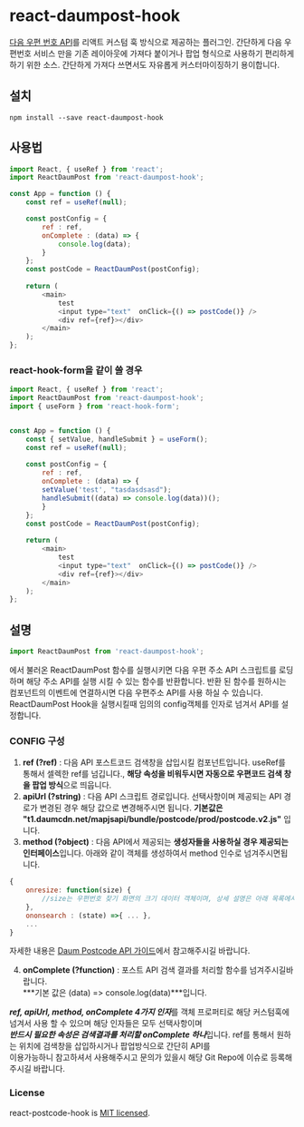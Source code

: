 # react-daumpost-hook

[다음 우편 번호 API](http://postcode.map.daum.net/guide)를 리액트 커스텀 훅 방식으로 제공하는 플러그인.
간단하게 다음 우편번호 서비스 만을 기존 레이아웃에 가져다 붙이거나 팝업 형식으로 사용하기 편리하게 하기 위한 소스.
간단하게 가져다 쓰면서도 자유롭게 커스터마이징하기 용이합니다.



## 설치

```shell
npm install --save react-daumpost-hook
```

## 사용법

```js
import React, { useRef } from 'react';
import ReactDaumPost from 'react-daumpost-hook';

const App = function () {
    const ref = useRef(null);

    const postConfig = {
        ref : ref,
        onComplete : (data) => {
            console.log(data);
        }
    };
    const postCode = ReactDaumPost(postConfig);
   
    return (
        <main>
            test
            <input type="text"  onClick={() => postCode()} />
            <div ref={ref}></div>
        </main>
    );
};
```

### react-hook-form을 같이 쓸 경우

```js
import React, { useRef } from 'react';
import ReactDaumPost from 'react-daumpost-hook';
import { useForm } from 'react-hook-form';


const App = function () {
    const { setValue, handleSubmit } = useForm();
    const ref = useRef(null);
    
    const postConfig = {
        ref : ref,
        onComplete : (data) => {
        setValue('test', "tasdasdsasd");
        handleSubmit((data) => console.log(data))();
        }
    };
    const postCode = ReactDaumPost(postConfig);
   
    return (
        <main>
            test
            <input type="text"  onClick={() => postCode()} />
            <div ref={ref}></div>
        </main>
    );
};
```

## 설명

```js
import ReactDaumPost from 'react-daumpost-hook';
```
에서 불러온 ReactDaumPost 함수를 실행시키면 다음 우편 주소 API 스크립트를 로딩하며 해당 주소 API를 실행 시킬 수 있는 함수를 반환합니다.
반환 된 함수를 원하시는 컴포넌트의 이벤트에 연결하시면 다음 우편주소 API를 사용 하실 수 있습니다.
ReactDaumPost Hook을 실행시킬때 임의의 config객체를 인자로 넘겨서 API를 설정합니다.

### CONFIG 구성

1. **ref (?ref)** : 다음 API 포스트코드 검색창을 삽입시킬 컴포넌트입니다. useRef를 통해서 셀렉한 ref를 넘깁니다., **해당 속성을 비워두시면 자동으로 우편코드 검색 창을 팝업 방식**으로 띄웁니다.
2. **apiUrl (?string)** : 다음 API 스크립트 경로입니다. 선택사항이며 제공되는 API 경로가 변경된 경우 해당 값으로 변경해주시면 됩니다.
**기본값은 "t1.daumcdn.net/mapjsapi/bundle/postcode/prod/postcode.v2.js"** 입니다.
3. **method (?object)** : 다음 API에서 제공되는 **생성자들을 사용하실 경우 제공되는 인터페이스**입니다. 아래와 같이 객체를 생성하여서 method 인수로 넘겨주시면됩니다. 
```js
{
    onresize: function(size) {
        //size는 우편번호 찾기 화면의 크기 데이터 객체이며, 상세 설명은 아래 목록에서 확인하실 수 있습니다.
    },
    ononsearch : (state) =>{ ... },
    ...
}
```
자세한 내용은 [Daum Postcode API 가이드](http://postcode.map.daum.net/guide#usage)에서 참고해주시길 바랍니다.

4. **onComplete (?function)** : 포스트 API 검색 결과를 처리할 함수를 넘겨주시길바랍니다.   
***기본 값은 (data) => console.log(data)***입니다.

***ref, apiUrl, method, onComplete 4가지 인자***를 객체 프로퍼티로 해당 커스텀훅에 넘겨서 사용 할 수 있으며 해당 인자들은 모두 선택사항이며  
***반드시 필요한 속성은 검색결과를 처리할 onComplete 하나***입니다. ref를 통해서 원하는 위치에 검색창을 삽입하시거나 팝업방식으로 간단히 API를  
이용가능하니 참고하셔서 사용해주시고 문의가 있을시 해당 Git Repo에 이슈로 등록해주시길 바랍니다.




### License

react-postcode-hook is [MIT licensed](./LICENSE).